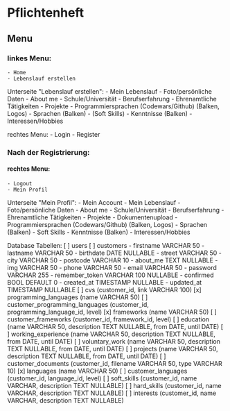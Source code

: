 # Pflichtenheft
## Menu
### linkes Menu:
	- Home
	- Lebenslauf erstellen

Unterseite "Lebenslauf erstellen":
        - Mein Lebenslauf
           - Foto/persönliche Daten
           - About me
           - Schule/Universität
           - Berufserfahrung
           - Ehrenamtliche Tätigkeiten
           - Projekte
           - Programmiersprachen (Codewars/Github) (Balken, Logos)
           - Sprachen (Balken)
           - (Soft Skills)
           - Kenntnisse (Balken)
           - Interessen/Hobbies

rechtes Menu:
	- Login
	- Register

### Nach der Registrierung:
#### rechtes Menu:
    - Logout
    - Mein Profil


Unterseite "Mein Profil":
        - Mein Account
        - Mein Lebenslauf
           - Foto/persönliche Daten
           - About me
           - Schule/Universität
           - Berufserfahrung
           - Ehrenamtliche Tätigkeiten
           - Projekte
           - Dokumentenupload
           - Programmiersprachen (Codewars/Github) (Balken, Logos)
           - Sprachen (Balken)
           - Soft Skills
           - Kenntnisse (Balken)
           - Interessen/Hobbies

Database
Tabellen:
	[ ] users
	[ ] customers
	    - firstname VARCHAR 50
	    - lastname VARCHAR 50
	    - birthdate DATE NULLABLE
	    - street VARCHAR 50
	    - city VARCHAR 50
	    - postcode VARCHAR 10
	    - about_me TEXT NULLABLE
	    - img VARCHAR 50
	    - phone VARCHAR 50
	    - email VARCHAR 50
	    - password VARCHAR 255
	    - remember_token VARCHAR 100 NULLABLE
	    - confirmed BOOL DEFAULT 0
	    - created_at TIMESTAMP NULLABLE
	    - updated_at TIMESTAMP NULLABLE
	[ ] cvs (customer_id, link VARCHAR 100)
	[x] programming_languages (name VARCHAR 50)
	[ ] customer_programming_languages (customer_id, programming_language_id, level)
	[x] frameworks (name VARCHAR 50)
	[ ] customer_frameworks (customer_id, framework_id, level)
	[ ] education (name VARCHAR 50, description TEXT NULLABLE, from DATE, until DATE)
	[ ] working_experience (name VARCHAR 50, description TEXT NULLABLE, from DATE, until DATE)
	[ ] voluntary_work (name VARCHAR 50, description TEXT NULLABLE, from DATE, until DATE)
	[ ] projects (name VARCHAR 50, description TEXT NULLABLE, from DATE, until DATE)
	[ ] customer_documents (customer_id, filename VARCHAR 50, type VARCHAR 10)
	[x] languages (name VARCHAR 50)
	[ ] customer_languages (customer_id, language_id, level)
	[ ] soft_skills (customer_id, name VARCHAR, description TEXT NULLABLE)
	[ ] hard_skills (customer_id, name VARCHAR, description TEXT NULLABLE)
	[ ] interests (customer_id, name VARCHAR, description TEXT NULLABLE)


